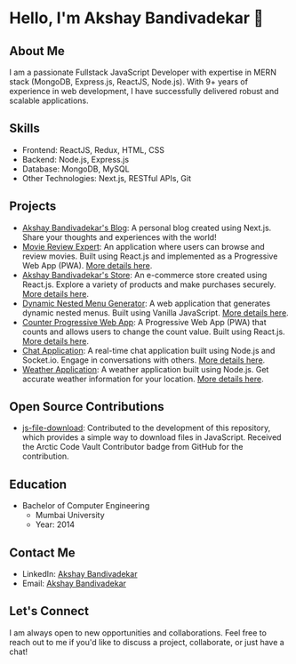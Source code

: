 # Hello, I'm Akshay Bandivadekar 👋

## About Me
I am a passionate Fullstack JavaScript Developer with expertise in MERN stack (MongoDB, Express.js, ReactJS, Node.js). With 9+ years of experience in web development, I have successfully delivered robust and scalable applications.

## Skills
- Frontend: ReactJS, Redux, HTML, CSS
- Backend: Node.js, Express.js
- Database: MongoDB, MySQL
- Other Technologies: Next.js, RESTful APIs, Git

## Projects
- [Akshay Bandivadekar's Blog](https://blog.akshaybandivadekar.vercel.app/): A personal blog created using Next.js. Share your thoughts and experiences with the world!
- [Movie Review Expert](https://movie-review-expert-pwa.netlify.app/): An application where users can browse and review movies. Built using React.js and implemented as a Progressive Web App (PWA). [More details here](https://blog.akshaybandivadekar.vercel.app/projects/movie-review-expert-pwa).
- [Akshay Bandivadekar's Store](https://akshay-bandivadekar-store.netlify.app/): An e-commerce store created using React.js. Explore a variety of products and make purchases securely. [More details here](https://blog.akshaybandivadekar.vercel.app/projects/akshay-bandivadekar-store).
- [Dynamic Nested Menu Generator](https://dynamic-nested-menu.netlify.app/): A web application that generates dynamic nested menus. Built using Vanilla JavaScript. [More details here](https://blog.akshaybandivadekar.vercel.app/projects/dynamic-nested-menu).
- [Counter Progressive Web App](https://counter-change-pwa.netlify.app/): A Progressive Web App (PWA) that counts and allows users to change the count value. Built using React.js. [More details here](https://blog.akshaybandivadekar.vercel.app/projects/counter-change-pwa).
- [Chat Application](https://chat-application-akshaybandivadekar.onrender.com/): A real-time chat application built using Node.js and Socket.io. Engage in conversations with others. [More details here](https://blog.akshaybandivadekar.vercel.app/projects/chat-application).
- [Weather Application](https://akshay-weather-website.vercel.app/): A weather application built using Node.js. Get accurate weather information for your location. [More details here](https://blog.akshaybandivadekar.vercel.app/projects/weather-application).

## Open Source Contributions
- [js-file-download](https://github.com/kennethjiang/js-file-download): Contributed to the development of this repository, which provides a simple way to download files in JavaScript. Received the Arctic Code Vault Contributor badge from GitHub for the contribution.

## Education
- Bachelor of Computer Engineering
  - Mumbai University
  - Year: 2014

## Contact Me
- LinkedIn: [Akshay Bandivadekar](https://www.linkedin.com/in/akshay-bandivadekar/)
- Email: [Akshay Bandivadekar](mailto:akshaybandivadekar20@gmail.com)

## Let's Connect
I am always open to new opportunities and collaborations. Feel free to reach out to me if you'd like to discuss a project, collaborate, or just have a chat!
